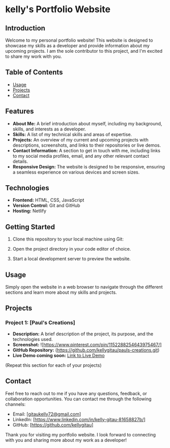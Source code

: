 # kelly's Portfolio Website

## Introduction

Welcome to my personal portfolio website! This website is designed to showcase my skills as a developer and provide information about my upcoming projects. I am the sole contributor to this project, and I'm excited to share my work with you.

## Table of Contents

- [Usage](#usage)
- [Projects](#projects)
- [Contact](#contact)

## Features

- **About Me:** A brief introduction about myself, including my background, skills, and interests as a developer.
- **Skills:** A list of my technical skills and areas of expertise.
- **Projects:** An overview of my current and upcoming projects with descriptions, screenshots, and links to their repositories or live demos.
- **Contact Information:** A section to get in touch with me, including links to my social media profiles, email, and any other relevant contact details.
- **Responsive Design:** The website is designed to be responsive, ensuring a seamless experience on various devices and screen sizes.

## Technologies

- **Frontend:** HTML, CSS, JavaScript
- **Version Control:** Git and GitHub
- **Hosting:** Netlify

## Getting Started

1. Clone this repository to your local machine using Git:
   
2. Open the project directory in your code editor of choice.

3. Start a local development server to preview the website.

## Usage

Simply open the website in a web browser to navigate through the different sections and learn more about my skills and projects.

## Projects

### Project 1: [Paul's Creations]

- **Description:** A brief description of the project, its purpose, and the technologies used.
- **Screenshot:** ![https://www.pinterest.com/pin/1152288254643975467/]
- **GitHub Repository:** (https://github.com/kellygitau/pauls-creations.git)
- **Live Demo coming soon:** [Link to Live Demo](https://your-project-url.com)

(Repeat this section for each of your projects)

## Contact

Feel free to reach out to me if you have any questions, feedback, or collaboration opportunities. You can contact me through the following channels:

- Email: [gitaukelly72@gmail.com]
- LinkedIn: [https://www.linkedin.com/in/kelly-gitau-81658827b/]
- GitHub: [https://github.com/kellygitau]

Thank you for visiting my portfolio website. I look forward to connecting with you and sharing more about my work as a developer!

